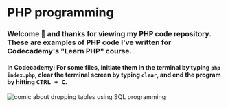 PHP programming
========

### Welcome :wave: and thanks for viewing my PHP code repository. These are examples of PHP code I've written for Codecademy's "Learn PHP" course.

#### In Codecademy: For some files, initiate them in the terminal by typing `php index.php`, clear the terminal screen by typing `clear`, and end the program by hitting <kbd>CTRL + C</kbd>.

<img src="https://imgs.xkcd.com/comics/exploits_of_a_mom.png" alt="comic about dropping tables using SQL programming">
